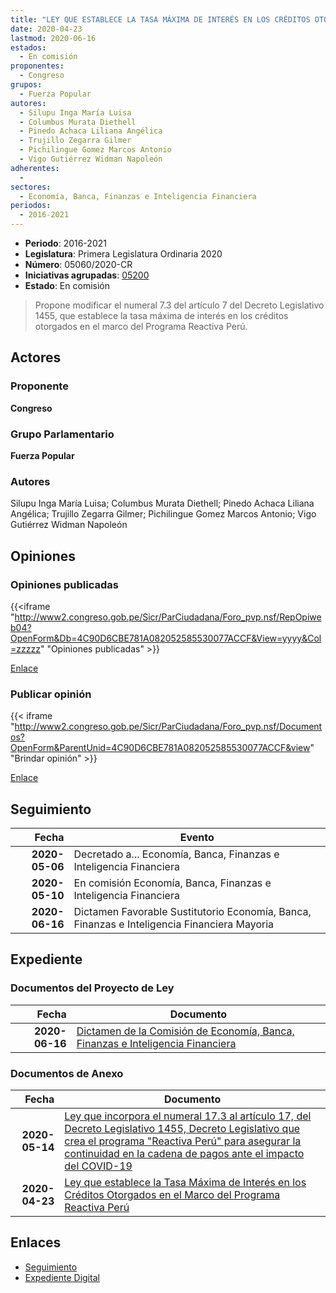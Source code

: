 ```yaml
---
title: "LEY QUE ESTABLECE LA TASA MÁXIMA DE INTERÉS EN LOS CRÉDITOS OTORGADOS EN EL MARCO DEL PROGRAMA REACTIVA PERÚ"
date: 2020-04-23
lastmod: 2020-06-16
estados: 
  - En comisión
proponentes: 
  - Congreso
grupos: 
  - Fuerza Popular
autores: 
  - Silupu Inga María Luisa
  - Columbus Murata Diethell
  - Pinedo Achaca Liliana Angélica
  - Trujillo Zegarra Gilmer
  - Pichilingue Gomez Marcos Antonio
  - Vigo Gutiérrez Widman Napoleón
adherentes: 
  - 
sectores: 
  - Economía, Banca, Finanzas e Inteligencia Financiera
periodos: 
  - 2016-2021
---
```


- **Periodo**: 2016-2021
- **Legislatura**: Primera Legislatura Ordinaria 2020
- **Número**: 05060/2020-CR
- **Iniciativas agrupadas**: [05200](../../05200/05200)
- **Estado**: En comisión

> Propone modificar el numeral 7.3 del artículo 7 del Decreto Legislativo 1455, que establece la tasa máxima de interés en los créditos otorgados en el marco del Programa Reactiva Perú.


## Actores

### Proponente

**Congreso**

### Grupo Parlamentario

**Fuerza Popular**

### Autores

Silupu Inga María Luisa; Columbus Murata Diethell; Pinedo Achaca Liliana Angélica; Trujillo Zegarra Gilmer; Pichilingue Gomez Marcos Antonio; Vigo Gutiérrez Widman Napoleón


## Opiniones

### Opiniones publicadas

{{<iframe "http://www2.congreso.gob.pe/Sicr/ParCiudadana/Foro_pvp.nsf/RepOpiweb04?OpenForm&Db=4C90D6CBE781A082052585530077ACCF&View=yyyy&Col=zzzzz" "Opiniones publicadas" >}}

[Enlace](http://www2.congreso.gob.pe/Sicr/ParCiudadana/Foro_pvp.nsf/RepOpiweb04?OpenForm&Db=4C90D6CBE781A082052585530077ACCF&View=yyyy&Col=zzzzz)
### Publicar opinión

{{< iframe "http://www2.congreso.gob.pe/Sicr/ParCiudadana/Foro_pvp.nsf/Documentos?OpenForm&ParentUnid=4C90D6CBE781A082052585530077ACCF&view" "Brindar opinión" >}}

[Enlace](http://www2.congreso.gob.pe/Sicr/ParCiudadana/Foro_pvp.nsf/Documentos?OpenForm&ParentUnid=4C90D6CBE781A082052585530077ACCF&view)

## Seguimiento

| Fecha | Evento |
|------:|--------|
| **2020-05-06** | Decretado a... Economía, Banca, Finanzas e Inteligencia Financiera|
| **2020-05-10** | En comisión Economía, Banca, Finanzas e Inteligencia Financiera|
| **2020-06-16** | Dictamen Favorable Sustitutorio Economía, Banca, Finanzas e Inteligencia Financiera Mayoria|


## Expediente


### Documentos del Proyecto de Ley

| Fecha | Documento |
|------:|--------|
| **2020-06-16** | [Dictamen de la Comisión de Economía, Banca, Finanzas e Inteligencia Financiera](http://www.leyes.congreso.gob.pe/Documentos/2016_2021/Dictamenes/Proyectos_de_Ley/05060DC09MAY20200616.pdf) |

### Documentos de Anexo

| Fecha | Documento |
|------:|--------|
| **2020-05-14** | [Ley que incorpora el numeral 17.3 al artículo 17, del Decreto Legislativo 1455, Decreto Legislativo que crea el programa "Reactiva Perú" para asegurar la continuidad en la cadena de pagos ante el impacto del COVID-19](http://www.leyes.congreso.gob.pe/Documentos/2016_2021/Proyectos_de_Ley_y_de_Resoluciones_Legislativas/PL05197-20200514.pdf) |
| **2020-04-23** | [Ley que establece la Tasa Máxima de Interés en los Créditos Otorgados en el Marco del Programa Reactiva Perú](http://www.leyes.congreso.gob.pe/Documentos/2016_2021/Proyectos_de_Ley_y_de_Resoluciones_Legislativas/PL05060_20200423.pdf) |

## Enlaces 

- [Seguimiento](http://www2.congreso.gob.pe/Sicr/TraDocEstProc/CLProLey2016.nsf/f7fff46988ca05b1052578e100829cc7/8170f8f7b8e3cc230525855300760ed6?OpenDocument)
- [Expediente Digital](http://www2.congreso.gob.pe/Sicr/TraDocEstProc/CLProLey2016.nsf/f7fff46988ca05b1052578e100829cc7/8170f8f7b8e3cc230525855300760ed6?OpenDocument&Click=05257FB7005EB655.eb71d0cf91d8294e05256cdf006b5706/$Body/0.1C6C)
